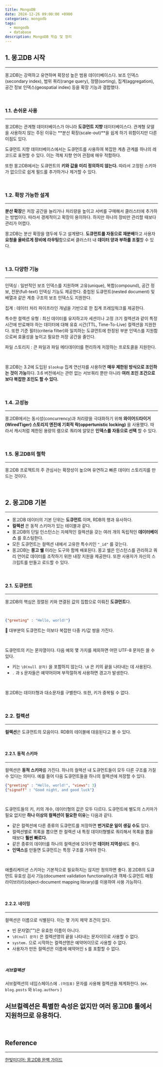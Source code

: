 ```yaml
---
title: MongoDB
date: 2024-12-26 09:00:00 +0900
categories: mongodb
tags:
  - mongodb
  - database
description: MongoDB 학습 및 정리
---
```


## 1. 몽고DB 시작
---

몽고DB는 강력하고 유연하며 확장성 높은 범용 데이터베이스다. 보조 인덱스(secondary index), 범위 쿼리(range query), 정렬(sorting), 집계(aggregation), 공간 정보 인덱스(geospatial index) 등을 확장 기능과 결합했다.

<br/>

### 1.1. 손쉬운 사용
---

몽고DB는 관계형 데이터베이스가 아니라 **도큐먼트 지향** 데이터베이스다. 관계형 모델을 사용하지 않는 주된 이유는 **분산 확장(scale-out)**을 쉽게 하기 위함이지만 다른 이점도 있다.

도큐먼트 지향 데이터베이스에서는 도큐먼트를 사용하여 복잡한 계층 관계를 하나의 레코드로 표현할 수 있다. 이는 객체 지향 언어 관점에 매우 적합하다.

또한 몽고DB에서는 도큐먼트의 **키와 값을 미리 정의하지 않는다.** 따라서 고정된 스키마가 없으므로 쉽게 필드를 추가하거나 제거할 수 있다.

<br/>

### 1.2. 확장 가능한 설계
---

**분산 확장**은 저장 공간을 늘리거나 처리량을 높이고 서버를 구매해서 클러스터에 추가하는 방법이다. 따라서 경제적이고 확장이 용이하다. 하지만 하나의 장비만 관리할 때보다 관리가 어렵다.

몽고DB는 분산 확장을 염두에 두고 설계됐다. **도큐먼트를 자동으로 재분배**하고 사용자 **요청을 올바르게 장비에 라우팅**함으로써 클러스터 내 **데이터 양과 부하를 조절**할 수 있다.

<br/>

### 1.3. 다양한 기능
---

인덱싱
: 일반적인 보조 인덱스를 지원하며 고유(unique), 복합(compound), 공간 정보, 전문(full-text) 인덱싱 기능도 제공한다. 중첩된 도큐먼트(nested document) 및 배열과 같은 계층 구조의 보조 인덱스도 지원한다.

집계
: 데이터 처리 파이프라인 개념을 기반으로 한 집계 프레임워크를 제공한다. 

특수한 컬렉션 유형
: 최신 데이터를 유지하고자 세션이나 고정 크기 컬렉션과 같이 특정 시간에 만료해야 하는 데이터에 대해 유효 시간(TTL, Time-To-Live) 컬렉션을 지원한다. 또한 기준 필터(criteria filter)와 일치하는 도큐먼트에 한정된 부분 인덱스를 지원함으로써 효율성을 높이고 필요한 저장 공간을 줄인다.

파일 스토리지
: 큰 파일과 파일 메타데이터를 편리하게 저장하는 프로토콜을 지원한다.

<br/>

몽고DB는 3.2에 도입된 `$lookup` 집계 연산자를 사용하면 **매우 제한된 방식으로 조인하는 것이 가능**하다. 3.6 버전에서는 관련 없는 서브쿼리 뿐만 아니라 **여러 조인 조건으로 보다 복잡한 조인도 할 수 있다.**

<br/>

### 1.4. 고성능
---

몽고DB에서는 동시성(concurrency)과 처리량을 극대화하기 위해 **와이어드타이거(WiredTiger) 스토리지 엔진에 기회적 락(oppertunistic locking)** 을 사용했다. 따라서 캐시처럼 제한된 용량의 램으로 쿼리에 알맞은 **인덱스를 자동으로 선택** 할 수 있다.

<br/>

### 1.5. 몽고DB의 철학
---

몽고DB 프로젝트의 주 관심사는 확장성이 높으며 유연하고 빠른 데이터 스토리지를 만드는 것이다.

<br/>

## 2. 몽고DB 기본
---

- 몽고DB 데이터의 기본 단위는 **도큐먼트** 이며, RDB의 행과 유사하다.
- **컬렉션** 은 동적 스키마가 있는 테이블과 같다.
- 몽고DB의 단일 인스턴스는 자체적인 컬렉션을 갖는 여러 개의 독립적인 **데이터베이스** 를 호스팅한다.
- 모든 도큐먼트는 컬렉션 내에서 고유한 특수키인 `"_id"` 를 갖는다.
- 몽고DB는 **몽고 쉘** 이라는 도구와 함께 배포된다. 몽고 쉘은 인스턴스를 관리하고 쿼리 언어로 데이터를 조작하기 위한 내장 지원을 제공한다. 또한 사용자가 자신의 스크립트를 만들고 로드할 수 있다.

<br/>

### 2.1. 도큐먼트
---

몽고DB의 핵심은 정렬된 키와 연결된 값의 집합으로 이뤄진 **도큐먼트**다.

<br/>

```json
{"greeting" : "Hello, world!"}
```

대부분의 도큐먼트는 이보다 복잡한 다중 키/값 쌍을 가진다.

<br/>

도큐먼트의 키는 문자열이다. 다음 예외 몇 가지를 제외하면 어떤 UTF-8 문자든 쓸 수 있다.
- 키는 `\0(null 문자)` 을 포함하지 않는다. `\0` 은 키의 끝을 나타내는 데 사용된다.
- `.` 과 `$` 문자들은 예약어이며 부적절하게 사용하면 경고가 발생한다.

<br/>

몽고DB는 데이터형과 대소문자를 구별한다. 또한, 키가 중복될 수 없다.

<br/>

### 2.2. 컬렉션
---

**컬렉션**은 도큐먼트의 모음이다. RDB의 테이블에 대응된다고 볼 수 있다.

<br/>

#### 2.2.1. 동적 스키마
---

컬렉션은 **동적 스키마**를 가진다. 하나의 컬렉션 내 도큐먼트들이 모두 다른 구조를 가질 수 있다는 의미다. 예를 들어 다음 도큐먼트들을 하나의 컬렉션에 저장할 수 있다.

```json
{"greeting" : "Hello, world!", "views": 3}
{"signoff" : "Good night, and good luck"}
```

<br/>

도큐먼트들의 키, 키의 개수, 데이터형의 값은 모두 다르다. 도큐먼트에 별도의 스키마가 필요 없지만 **하나 이상의 컬렉션이 필요한 이유**는 다음과 같다.
- 같은 컬렉션에 다른 종류의 도큐먼트를 저장하면 **번거로운 일이 생길 수도** 있다.
- 컬렉션별로 목록을 뽑으면 한 컬렉션 내 특정 데이터형별로 쿼리해서 목록을 뽑을 때보다 **훨씬 빠르다.**
- 같은 종류의 데이터를 하나의 컬렉션에 모아두면 **데이터 지역성**에도 좋다.
- **인덱스**를 만들면 도큐먼트는 특정 구조를 가져야 한다.

<br/>

애플리케이션 스키마는 기본적으로 필요하지는 않지만 정의하면 좋다. 몽고DB의 도큐먼트 유효성 검사 기능(document validation functionality)과 객체-도큐먼트 매핑 라이브러리(object-document mapping library)를 이용하여 사용 가능하다.

<br/>

#### 2.2.2. 네이밍
---

컬렉션은 이름으로 식별된다. 이는 몇 가지 제약 조건이 있다.
- 빈 문자열("")은 유효한 이름이 아니다.
- `\0(null 문자)` 은 컬렉션명의 끝을 나타내는 문자이므로 사용할 수 없다.
- `system.` 으로 시작하는 컬렉션명은 예약어이므로 사용할 수 없다.
- 사용자가 만든 컬렉션은 이름에 예약어인 `$` 를 포함할 수 없다.

<br/>

##### 서브컬렉션

서브컬렉션의 네임스페이스에 `.(마침표)` 문자를 사용해 컬렉션을 체계화한다. (ex. `blog.posts` 와 `blog.authors` ) 

서브컬렉션은 특별한 속성은 없지만 여러 몽고DB 툴에서 지원하므로 유용하다.
- 

<br/>

## Reference
---

[한빛미디어: 몽고DB 완벽 가이드](https://www.yes24.com/product/goods/97980005)